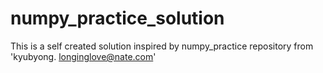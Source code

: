 # numpy_practice_solution
This is a self created solution inspired by numpy_practice repository from 'kyubyong. longinglove@nate.com' 
